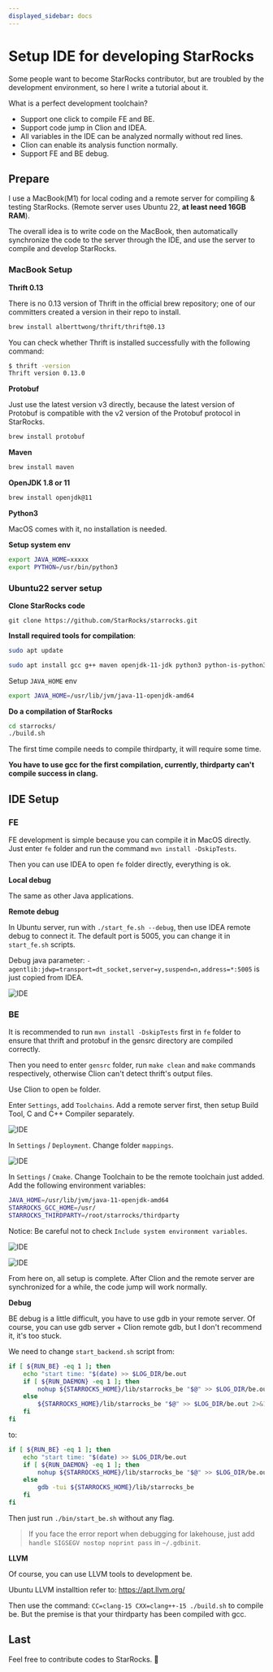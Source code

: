 ```yaml
---
displayed_sidebar: docs
---
```


# Setup IDE  for developing StarRocks

Some people want to become StarRocks contributor, but are troubled by the development environment, so here I write a tutorial about it.

What is a perfect development toolchain?

* Support one click to compile FE and BE.
* Support code jump in Clion and IDEA.
* All variables in the IDE can be analyzed normally without red lines.
* Clion can enable its analysis function normally.
* Support FE and BE debug.

## Prepare

I use a MacBook(M1) for local coding and a remote server for compiling & testing StarRocks. (Remote server uses Ubuntu 22, **at least need 16GB RAM**).

The overall idea is to write code on the MacBook,  then automatically synchronize the code to the server through the IDE, and use the server to compile and develop StarRocks.

### MacBook Setup

**Thrift 0.13**

There is no 0.13 version of Thrift in the official brew repository; one of our committers created a version in their repo to install. 

```bash
brew install alberttwong/thrift/thrift@0.13
```

You can check whether Thrift is installed successfully with the following command:

```bash
$ thrift -version
Thrift version 0.13.0
```

**Protobuf**

Just use the latest version v3 directly, because the latest version of Protobuf is compatible with the v2 version of the Protobuf protocol in StarRocks.

```bash
brew install protobuf
```

**Maven**

```bash
brew install maven
```

**OpenJDK 1.8 or 11**

```bash
brew install openjdk@11
```

**Python3**

MacOS comes with it, no installation is needed.

**Setup system env**

```bash
export JAVA_HOME=xxxxx
export PYTHON=/usr/bin/python3
```

### Ubuntu22 server setup

**Clone StarRocks code**

`git clone https://github.com/StarRocks/starrocks.git`

**Install required tools for compilation**:

```bash
sudo apt update
```

```bash
sudo apt install gcc g++ maven openjdk-11-jdk python3 python-is-python3 unzip cmake bzip2 ccache byacc ccache flex automake libtool bison binutils-dev libiberty-dev build-essential ninja-build
```

Setup `JAVA_HOME` env

```bash
export JAVA_HOME=/usr/lib/jvm/java-11-openjdk-amd64
```

**Do a compilation of StarRocks**

```bash
cd starrocks/
./build.sh
```

The first time compile needs to compile thirdparty, it will require some time.

**You have to use gcc for the first compilation, currently, thirdparty can't compile success in clang.**

## IDE Setup

### FE

FE development is simple because you can compile it in MacOS directly. Just enter `fe` folder and run the command `mvn install -DskipTests`.

Then you can use IDEA to open `fe` folder directly, everything is ok.

**Local debug**

The same as other Java applications.

**Remote debug**

In Ubuntu server, run with `./start_fe.sh --debug`, then use IDEA remote debug to connect it. The default port is 5005, you can change it in `start_fe.sh` scripts.

Debug java parameter: `-agentlib:jdwp=transport=dt_socket,server=y,suspend=n,address=*:5005` is just copied from IDEA.

![IDE](../../_assets/ide-1.png)

### BE

It is recommended to run `mvn install -DskipTests` first in `fe` folder to ensure that thrift and protobuf in the gensrc directory are compiled correctly.

Then you need to enter  `gensrc` folder, run `make clean` and `make` commands respectively, otherwise Clion can't detect thrift's output files.

Use Clion to open `be` folder.

Enter `Settings`, add `Toolchains`. Add a remote server first, then setup Build Tool, C and C++ Compiler separately.

![IDE](../../_assets/ide-2.png)

In `Settings` / `Deployment`. Change folder `mappings`.

![IDE](../../_assets/ide-3.png)

In `Settings` / `Cmake`. Change Toolchain to be the remote toolchain just added. Add the following environment variables:

```bash
JAVA_HOME=/usr/lib/jvm/java-11-openjdk-amd64
STARROCKS_GCC_HOME=/usr/
STARROCKS_THIRDPARTY=/root/starrocks/thirdparty
```

Notice: Be careful not to check `Include system environment variables`.

![IDE](../../_assets/ide-4.png)

![IDE](../../_assets/ide-5.png)

From here on, all setup is complete. After Clion and the remote server are synchronized for a while, the code jump will work normally.

**Debug**

BE debug is a little difficult, you have to use gdb in your remote server. Of course, you can use gdb server + Clion remote gdb, but I don't recommend it, it's too stuck. 

We need to change `start_backend.sh` script from:

```bash
if [ ${RUN_BE} -eq 1 ]; then
    echo "start time: "$(date) >> $LOG_DIR/be.out
    if [ ${RUN_DAEMON} -eq 1 ]; then
        nohup ${STARROCKS_HOME}/lib/starrocks_be "$@" >> $LOG_DIR/be.out 2>&1 </dev/null &
    else
        ${STARROCKS_HOME}/lib/starrocks_be "$@" >> $LOG_DIR/be.out 2>&1 </dev/null
    fi
fi
```

to:

```bash
if [ ${RUN_BE} -eq 1 ]; then
    echo "start time: "$(date) >> $LOG_DIR/be.out
    if [ ${RUN_DAEMON} -eq 1 ]; then
        nohup ${STARROCKS_HOME}/lib/starrocks_be "$@" >> $LOG_DIR/be.out 2>&1 </dev/null &
    else
        gdb -tui ${STARROCKS_HOME}/lib/starrocks_be
    fi
fi
```

Then just run `./bin/start_be.sh` without any flag.

> If you face the error report when debugging for lakehouse, just add `handle SIGSEGV nostop noprint pass` in `~/.gdbinit`.

**LLVM**

Of course, you can use LLVM tools to development be.

Ubuntu LLVM installtion refer to: https://apt.llvm.org/

Then use the command:  `CC=clang-15 CXX=clang++-15 ./build.sh` to compile be. But the premise is that your thirdparty has been compiled with gcc.

## Last

Feel free to contribute codes to StarRocks. 🫵
